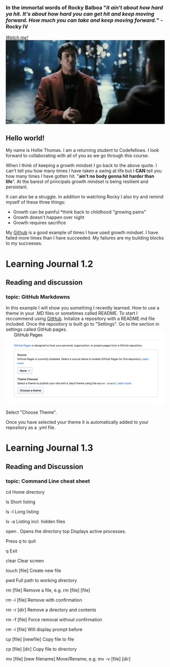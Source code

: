 
### In the immortal words of Rocky Balboa "*it ain't about how hard ya hit. It's about how hard you can get hit and keep moving forward. How much you can take and keep moving forward.*" -Rocky IV

 [*Watch me!*](https://youtu.be/D_Vg4uyYwEk)
![Rocky IV](vidlink.png)


## Hello world!

My name is Hollie Thomas. I am a returning student to Codefellows.
I look forward to collaborating with all of you as we go through this course.  

 
 When I think of keeping a growth mindset I go back to the above quote. I can't tell you how many times I have taken a swing at life but I **CAN** tell you how many times I have gotten hit. "**ain't no body gonna hit harder than life**". At the barest of principals growth mindset is being resilient and persistant.  


 It can also be a struggle. In addition to watching Rocky I also try and remind myself of these three things:


- Growth can be painful *think back to childhood "growing pains"
- Growth doesn't happen over night
- Growth requires sacrifice


My [Github](https://github.com/holliemaethomas) is a good example of times I have used growth mindset. I have failed more times than I have succeeded. My failures are my building blocks to my succeeses. 

# Learning Journal 1.2
## Reading and discussion
### topic: GitHub Markdowns

 In this example I will show you something I recently learned. How to use a theme in your .MD files or sometimes called README. 
 To start I reccommend using [GitHub](https://github.com/).
 Initalize a repository with a README.md file included. Once the repository is built go to "Settings". Go to the section in settings called GitHub pages. 
 ![GitHub Pages](githubpages.png)

 Select "Choose Theme".
 
 Once you have selected your theme it is automatically added to your repository as a .yml file. 

# Learning Journal 1.3
## Reading and Discussion
### topic: Command Line cheat sheet

cd	Home directory

ls	Short listing

ls -l	Long listing

ls -a	Listing incl. hidden files

open .	Opens the directory
top	Displays active processes.

 Press q to quit

q	Exit

clear	Clear screen

touch [file]	Create new file

pwd	Full path to working directory

rm [file]	Remove a file, e.g. rm [file] [file]

rm -i [file]	Remove with confirmation

rm -r [dir]	Remove a directory and contents

rm -f [file]	Force removal without confirmation

rm -i [file]	Will display prompt before

cp [file] [newfile]	Copy file to file

cp [file] [dir]	Copy file to directory

mv [file] [new filename]	Move/Rename, e.g. mv -v [file] [dir]
